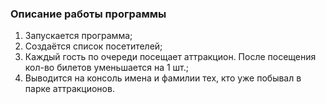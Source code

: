 ### Описание работы программы
1. Запускается программа;
2. Создаётся список посетителей;
3. Каждый гость по очереди посещает аттракцион. После посещения кол-во билетов уменьшается на 1 шт.;
4. Выводится на консоль имена и фамилии тех, кто уже побывал в парке аттракционов.